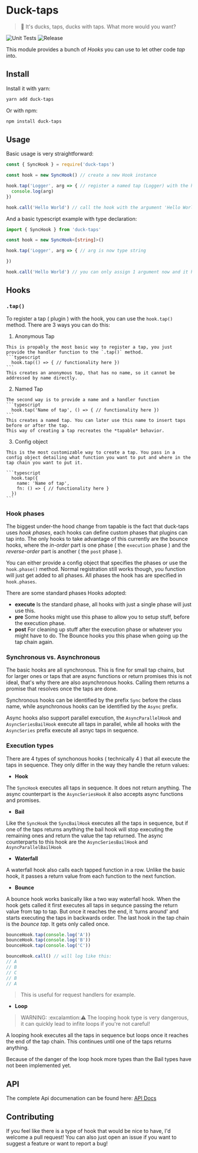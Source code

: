 # Duck-taps
> 🦆 It's ducks, taps, ducks with taps. What more would you want?

![Unit Tests](https://github.com/JonasKruckenberg/duck-taps/workflows/Unit%20Tests/badge.svg)
![Release](https://github.com/JonasKruckenberg/duck-taps/workflows/Release/badge.svg)

This module provides a bunch of *Hooks* you can use to let other code *tap* into.

## Install

Install it with yarn:
```bash
yarn add duck-taps
```
Or with npm:
```bash
npm install duck-taps
```

## Usage

Basic usage is very straightforward:

```javascript
const { SyncHook } = require('duck-taps')

const hook = new SyncHook() // create a new Hook instance

hook.tap('Logger', arg => { // register a named tap (Logger) with the hook
  console.log(arg)
})

hook.call('Hello World') // call the hook with the argument 'Hello World'
```

And a basic typescript example with type declaration:
```typescript
import { SyncHook } from 'duck-taps'

const hook = new SyncHook<[string]>()

hook.tap('Logger', arg => { // arg is now type string

})

hook.call('Hello World') // you can only assign 1 argument now and it has to be a string
```

## Hooks

### `.tap()`

To register a tap ( plugin ) with the hook, you can use the `hook.tap()` method.
There are 3 ways you can do this:
  1. Anonymous Tap

    This is propably the most basic way to register a tap, you just provide the handler function to the `.tap()` method.
    ```typescript
      hook.tap(() => { // functionality here })
    ```
    This creates an anonymous tap, that has no name, so it cannot be addressed by name directly.

  2. Named Tap

    The second way is to provide a name and a handler function
    ```typescript
      hook.tap('Name of tap', () => { // functionality here })
    ```
    This creates a named tap. You can later use this name to insert taps before or after the tap.
    This way of creating a tap recreates the *tapable* behavior.
  3. Config object

    This is the most customizable way to create a tap. You pass in a config object detailing what function you want to put and where in the tap chain you want to put it.

    ```typescript
      hook.tap({
        name: 'Name of tap',
        fn: () => { // functionality here }
      })
    ```
### Hook phases

The biggest under-the hood change from tapable is the fact that duck-taps uses *hook phases*, each hooks can define custom phases that plugins can tap into.
The only hooks to take advantage of this currently are the bounce hooks, where the *in-order* part is one phase ( the `execution` phase ) and the *reverse-order* part is another ( the `post` phase ).

You can either provide a config object that specifies the phases or use the `hook.phase()` method. Normal registration still works though, you function will just get added to all phases.
All phases the hook has are specified in `hook.phases`.

There are some standard phases Hooks adopted:
- **execute** Is the standard phase, all hooks with just a single phase will just use this.
- **pre** Some hooks might use this phase to allow you to setup stuff, before the execution phase.
- **post** For cleaning up stuff after the execution phase or whatever you might have to do.
The Bounce hooks you this phase when going up the tap chain again.

### Synchronous vs. Asynchronous

The basic hooks are all synchronous. This is fine for small tap chains, but for larger ones or taps that are async functions or return promises this is not ideal, that's why there are also asynchronous hooks. Calling them returns a promise that resolves once the taps are done.

Synchronous hooks can be identified by the prefix `Sync` before the class name,
while asynchronous hooks can be identified by the `Async` prefix.

Async hooks also support parallel execution, the `AsyncParallelHook` and `AsyncSeriesBailHook` execute all taps in parallel, while all hooks with the `AsyncSeries` prefix execute all asnyc taps in sequence.

### Execution types

There are 4 types of synchonous hooks ( technically 4 ) that all execute the taps in sequence.
They only differ in the way they handle the return values:

  - **Hook**

  The `SyncHook` executes all taps in sequence. It does not return anything.
  The async counterpart is the `AsyncSeriesHook` it also accepts async functions and promises.

  - **Bail**

  Like the `SyncHook` the `SyncBailHook` executes all the taps in sequence, but if one of the taps returns anything the bail hook will stop executing the remaining ones and return the value the tap returned.
  The async counterparts to this hook are the `AsyncSeriesBailHook` and `AsyncParallelBailHook`

  - **Waterfall**

  A waterfall hook also calls each tapped function in a row. Unlike the basic hook, it passes a return value from each function to the next function.

  - **Bounce**

  A bounce hook works basically like a two way waterfall hook. When the hook gets called it first executes all taps in sequnce passing the return value from tap to tap.
  But once it reaches the end, it 'turns around' and starts executing the taps in backwards order.
  The last hook in the tap chain is the *bounce tap*. It gets only called once.
  ```typescript
  bounceHook.tap(console.log('A'))
  bounceHook.tap(console.log('B'))
  bounceHook.tap(console.log('C'))

  bounceHook.call() // will log like this:
  // A
  // B
  // C
  // B
  // A
  ```

  > This is useful for request handlers for example.

  - **Loop**
  > WARNING: :excalamtion::warning: The looping hook type is very dangerous, it can quickly lead to infite loops if you're not careful!

  A looping hook executes all the taps in sequence but loops once it reaches the end of the tap chain. This continues until one of the taps returns anything.

  Because of the danger of the loop hook more types than the Bail types have not been implemented yet.

## API
The complete Api documenation can be found here: [API Docs](https://github.com/JonasKruckenberg/duck-taps/tree/master/docs)

## Contributing

If you feel like there is a type of hook that would be nice to have, I'd welcome a pull request!
You can also just open an issue if you want to suggest a feature or want to report a bug!
